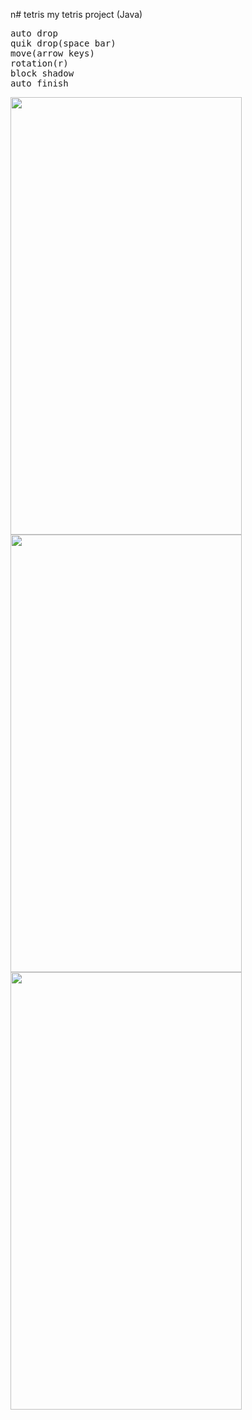 n# tetris
my tetris project (Java)

<pre>
auto drop
quik drop(space bar)
move(arrow keys)
rotation(r)
block shadow
auto finish
</pre>

<img src="https://user-images.githubusercontent.com/74762475/110062043-e7657e00-7dab-11eb-94eb-233cdaee2783.PNG"  width="370" height="700">
<img src="https://user-images.githubusercontent.com/74762475/110062045-e92f4180-7dab-11eb-86a3-ead3cc35ec6a.PNG"  width="370" height="700">
<img src="https://user-images.githubusercontent.com/74762475/110062050-ea606e80-7dab-11eb-8783-0f1f61721c79.PNG"  width="370" height="700">
